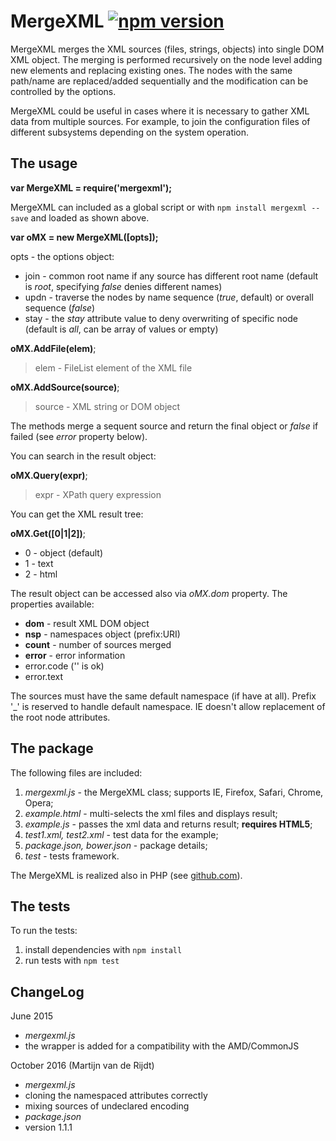 MergeXML [![npm version](https://badge.fury.io/js/mergexml.svg)](https://badge.fury.io/js/mergexml)
==================

MergeXML merges the XML sources (files, strings, objects) into single DOM XML object.
The merging is performed recursively on the node level adding new elements and replacing existing ones.
The nodes with the same path/name are replaced/added sequentially and the modification can be controlled by the options.

MergeXML could be useful in cases where it is necessary to gather XML data from multiple sources.
For example, to join the configuration files of different subsystems depending on the system operation. 


The usage
-----

**var MergeXML = require('mergexml');**

MergeXML can included as a global script or with `npm install mergexml --save` and loaded as shown above.

**var oMX = new MergeXML([opts]);**

opts - the options object:

- join - common root name if any source has different root name (default is *root*, specifying *false* denies different names)
- updn - traverse the nodes by name sequence (*true*, default) or overall sequence (*false*)
- stay - the *stay* attribute value to deny overwriting of specific node (default is *all*, can be array of values or empty)

**oMX.AddFile(elem)**;

> elem - FileList element of the XML file

**oMX.AddSource(source)**;

> source - XML string or DOM object

The methods merge a sequent source and return the final object or *false* if failed (see *error* property below).

You can search in the result object:

**oMX.Query(expr)**;

> expr - XPath query expression

You can get the XML result tree:

**oMX.Get([0|1|2])**;

- 0 - object (default)
- 1 - text
- 2 - html

The result object can be accessed also via *oMX.dom* property. The properties available:

- **dom** - result XML DOM object
- **nsp** - namespaces object (prefix:URI)
- **count** - number of sources merged
- **error** - error information
 - error.code ('' is ok)
 - error.text

The sources must have the same default namespace (if have at all).
Prefix '_' is reserved to handle default namespace.
IE doesn't allow replacement of the root node attributes.

The package
------

The following files are included:

1. *mergexml.js* - the MergeXML class; supports IE, Firefox, Safari, Chrome, Opera;
2. *example.html* - multi-selects the xml files and displays result;
3. *example.js* - passes the xml data and returns result; **requires HTML5**;
4. *test1.xml, test2.xml* - test data for the example;
5. *package.json, bower.json* - package details;
6. *test* - tests framework.

The MergeXML is realized also in PHP (see [github.com]).

The tests
--------

To run the tests:

1. install dependencies with `npm install`
2. run tests with `npm test`


ChangeLog
---------

June 2015

- *mergexml.js*
 - the wrapper is added for a compatibility with the AMD/CommonJS
 
October 2016 (Martijn van de Rijdt)

- *mergexml.js*
 - cloning the namespaced attributes correctly
 - mixing sources of undeclared encoding
- *package.json*
 - version 1.1.1
 
  [github.com]: http://www.github.com/hareko/php-merge-xml
